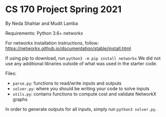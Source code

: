 # CS 170 Project Spring 2021

By Neda Shahiar and Mudit Lamba

Requirements:
Python 3.6+
networkx

For networkx installation instructions, follow: https://networkx.github.io/documentation/stable/install.html

If using pip to download, run `python3 -m pip install networkx`
We did not use any additional libraries outside of what was used in the starter code.

Files:
- `parse.py`: functions to read/write inputs and outputs
- `solver.py`: where you should be writing your code to solve inputs
- `utils.py`: contains functions to compute cost and validate NetworkX graphs

In order to generate outputs for all inputs, simply run `python3 solver.py`.

